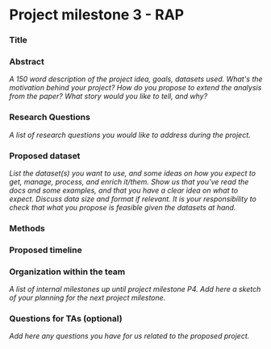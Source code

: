 # Project milestone 3 - RAP

### Title
### Abstract
_A 150 word description of the project idea, goals, datasets used. What's the motivation behind your project? How do you propose to extend the analysis from the paper? What story would you like to tell, and why?_
### Research Questions
_A list of research questions you would like to address during the project._
### Proposed dataset
_List the dataset(s) you want to use, and some ideas on how you expect to get, manage, process, and enrich it/them. Show us that you've read the docs and some examples, and that you have a clear idea on what to expect. Discuss data size and format if relevant. It is your responsibility to check that what you propose is feasible given the datasets at hand._
### Methods
### Proposed timeline
### Organization within the team
_A list of internal milestones up until project milestone P4. Add here a sketch of your planning for the next project milestone._
### Questions for TAs (optional)
_Add here any questions you have for us related to the proposed project._
